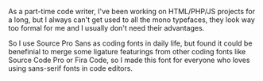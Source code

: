 As a part-time code writer, I've been working on HTML/PHP/JS projects for a long, but I always can't get used to all the mono typefaces, they look way too formal for me and I usually don't need their advantages.

So I use Source Pro Sans as coding fonts in daily life, but found it could be benefinial to merge some ligature featurings from other coding fonts like Source Code Pro or Fira Code, so I made this font for everyone who loves using sans-serif fonts in code editors. 
